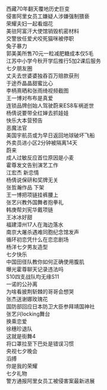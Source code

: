 西藏70年翻天覆地历史巨变  
侵害阿里女员工嫌疑人涉嫌强制猥亵  
荣耀夫妇一起看烟花  
美驻阿富汗大使馆销毁机密材料  
交警放任爱犬咬死猫咪被停职  
兔子暴力  
郭美美所售70元一粒减肥糖成本仅5毛  
江苏中小学今秋开学后推行5加2课后服务  
七夕朋友圈  
丈夫去世婆婆独吞百万赔款获刑  
于途乔晶晶甜蜜比心  
李柄熹晒和张雨绮视频截图  
王一博对布布是真爱  
连锁品牌创始人驾驶蔚来ES8车祸逝世  
杨倩说要带全红婵去抓娃娃  
快乐大本营预告  
恶魔法官  
美国宇航员或为早日返回地球破坏飞船  
外卖员进小区2分钟被隔离14天  
蔚来  
成人过敏反应首位原因是小麦  
霍尊发文告别演艺工作  
江宏杰 新恋情  
杨倩说保研和奖牌无关  
张哲瀚作品 下架  
王一博把项链挂裤腰上  
张艺兴教外国舞者抱拳礼  
韩庚帮刘宪华戴项链  
王冰冰好甜  
福建漳州17人在海边落水  
南京大屠杀遇难同胞纪念馆发声  
循环初恋凭什么在恋恋剧场  
杨洋七夕男友造型  
七夕快乐  
中国田径队教你如何正确使用腹肌  
曝光霍尊聊天记录违法吗  
S10四支战队均无缘S11  
一诺的公孙离  
为啥看披荆斩棘的哥哥会想哭  
张杰送谢娜玫瑰花  
国防部回应日本防卫大臣参拜靖国神社  
张艺兴locking舞台  
换乘恋爱  
徐穗珍退队  
这就是街舞4  
将口罩拉至下巴处是错误习惯  
央视七夕晚会  
滔搏  
你是我的荣耀  
七夕礼物  
警方通报阿里女员工被侵害案最新进展  
